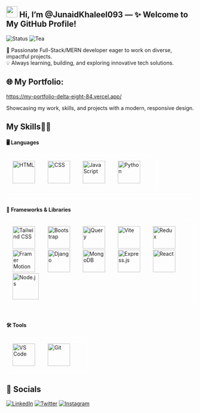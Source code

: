 ## <img src="https://raw.githubusercontent.com/MartinHeinz/MartinHeinz/master/wave.gif" width="30px"> Hi, I’m @JunaidKhaleel093 — ✨ **Welcome to My GitHub Profile!**

![Status](https://img.shields.io/badge/🚀%20Status-Coding%20in%20Progress-blue?style=for-the-badge)
![Tea](https://img.shields.io/badge/🍵%20Tea%20Level-High-brightgreen?style=for-the-badge)

🚀 Passionate Full-Stack/MERN developer eager to work on diverse, impactful projects.  
💡 Always learning, building, and exploring innovative tech solutions.

## 🌐 My Portfolio:

https://my-portfolio-delta-eight-84.vercel.app/ <br>

Showcasing my work, skills, and projects with a modern, responsive design.

## My Skills👨‍💻

#### 🖥️ Languages
<div align="left" style="border: 2px solid white; padding: 15px; border-radius: 10px; display: inline-block; background-color: transparent;">
  <img src="https://cdn.jsdelivr.net/gh/devicons/devicon/icons/html5/html5-original.svg" alt="HTML" width="60" height="60" style="margin-right: 30px;"/>
  <img src="https://cdn.jsdelivr.net/gh/devicons/devicon/icons/css3/css3-original.svg" alt="CSS" width="60" height="60" style="margin-right: 30px;"/>
  <img src="https://cdn.jsdelivr.net/gh/devicons/devicon/icons/javascript/javascript-original.svg" alt="JavaScript" width="60" height="60" style="margin-right: 30px;"/>
  <img src="https://cdn.jsdelivr.net/gh/devicons/devicon/icons/python/python-original.svg" alt="Python" width="60" height="60" style="margin-right: 30px;"/>
</div>

<hr style="border: 0; height: 2px; background-color: white; margin: 20px 0;">

#### 🚀 Frameworks & Libraries
<div align="left" style="border: 2px solid white; padding: 15px; border-radius: 10px; display: inline-block; background-color: transparent;">
  <img src="https://cdn.jsdelivr.net/gh/devicons/devicon/icons/tailwindcss/tailwindcss-original.svg" alt="Tailwind CSS" width="60" height="60" style="margin-right: 30px;"/>
  <img src="https://cdn.jsdelivr.net/gh/devicons/devicon/icons/bootstrap/bootstrap-original.svg" alt="Bootstrap" width="60" height="60" style="margin-right: 30px;"/>
  <img src="https://cdn.jsdelivr.net/gh/devicons/devicon/icons/jquery/jquery-original.svg" alt="jQuery" width="60" height="60" style="margin-right: 30px;"/>
  <img src="https://cdn.jsdelivr.net/gh/devicons/devicon/icons/vitejs/vitejs-original.svg" alt="Vite" width="60" height="60" style="margin-right: 30px;"/>
  <img src="https://cdn.jsdelivr.net/gh/devicons/devicon/icons/redux/redux-original.svg" alt="Redux" width="60" height="60" style="margin-right: 30px;"/>
  <img src="https://cdn.jsdelivr.net/gh/devicons/devicon/icons/framermotion/framermotion-original.svg" alt="Framer Motion" width="60" height="60" style="margin-right: 30px;"/>
  <img src="https://cdn.jsdelivr.net/gh/devicons/devicon/icons/django/django-plain.svg" alt="Django" width="60" height="60" style="margin-right: 30px;"/>
  <img src="https://cdn.jsdelivr.net/gh/devicons/devicon/icons/mongodb/mongodb-original.svg" alt="MongoDB" width="60" height="60" style="margin-right: 30px;"/>
  <img src="https://cdn.jsdelivr.net/gh/devicons/devicon/icons/express/express-original.svg" alt="Express.js" width="60" height="60" style="margin-right: 30px;"/>
  <img src="https://cdn.jsdelivr.net/gh/devicons/devicon/icons/react/react-original.svg" alt="React" width="60" height="60" style="margin-right: 30px;"/>
  <img src="https://cdn.jsdelivr.net/gh/devicons/devicon/icons/nodejs/nodejs-original-wordmark.svg" alt="Node.js" width="70" height="70" style="margin-right: 30px;"/>
</div>

<hr style="border: 0; height: 2px; background-color: white; margin: 20px 0;">

#### 🛠️ Tools
<div align="left" style="border: 2px solid white; padding: 15px; border-radius: 10px; display: inline-block; background-color: transparent;">
  <img src="https://cdn.jsdelivr.net/gh/devicons/devicon/icons/vscode/vscode-original.svg" alt="VS Code" width="60" height="60" style="margin-right: 30px;"/>
  <img src="https://cdn.jsdelivr.net/gh/devicons/devicon/icons/git/git-original.svg" alt="Git" width="60" height="60" style="margin-right: 30px;"/>
</div>



## 🔗 Socials


[![LinkedIn](https://img.shields.io/badge/LinkedIn-%230077B5.svg?style=flat-square&logo=linkedin&logoColor=white)](https://linkedin.com/in/junaidkhaleel093)
[![Twitter](https://img.shields.io/badge/Twitter-%231DA1F2.svg?style=flat-square&logo=twitter&logoColor=white)](https://twitter.com/JunaidKhaleel96)
[![Instagram](https://img.shields.io/badge/Instagram-%23E1306C.svg?style=flat-square&logo=instagram&logoColor=white)](https://instagram.com/mohammed_junaid_khaleel)
